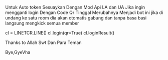 Untuk Auto token Sesuaykan Dengan Mod Api LA dan UA
Jika ingin mengganti login Dengan Code Qr Tinggal Merubahnya Menjadi 
bot ini jika di undang ke satu room dia akan otomatis gabung dan tanpa basa basi langsung mengkick semua member

cl = LINETCR.LINE()
cl.login(qr=True)
cl.loginResult()


Thanks to Allah Swt
Dan Para Teman

Bye,GyeVha
